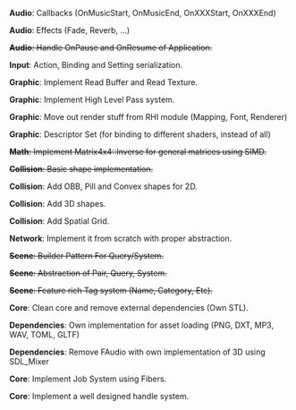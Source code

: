 **Audio**: Callbacks (OnMusicStart, OnMusicEnd, OnXXXStart, OnXXXEnd)

**Audio**: Effects (Fade, Reverb, ...)

~~**Audio**: Handle OnPause and OnResume of Application.~~

**Input**: Action, Binding and Setting serialization.

**Graphic**: Implement Read Buffer and Read Texture.

**Graphic**: Implement High Level Pass system.

**Graphic**: Move out render stuff from RHI module (Mapping, Font, Renderer)

**Graphic**: Descriptor Set (for binding to different shaders, instead of all)

~~**Math**: Implement Matrix4x4::Inverse for general matrices using SIMD.~~

~~**Collision**: Basic shape implementation.~~

**Collision**: Add OBB, Pill and Convex shapes for 2D.

**Collision**: Add 3D shapes.

**Collision**: Add Spatial Grid.

**Network**: Implement it from scratch with proper abstraction.

~~**Scene**: Builder Pattern For Query/System.~~

~~**Scene**: Abstraction of Pair, Query, System.~~

~~**Scene**: Feature rich Tag system (Name, Category, Etc).~~

**Core**: Clean core and remove external dependencies (Own STL).

**Dependencies**: Own implementation for asset loading (PNG, DXT, MP3, WAV, TOML, GLTF)

**Dependencies**: Remove FAudio with own implementation of 3D using SDL_Mixer

**Core**: Implement Job System using Fibers.

**Core**: Implement a well designed handle system.